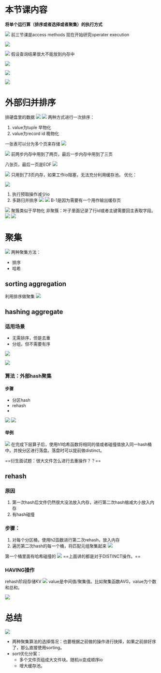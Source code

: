 
# 本节课内容

**将单个运行算（排序或者选择或者聚集）的执行方式**

![](Pasted%20image%2020230323150438.png)
前三节课是access methods
现在开始研究operater execution

![](Pasted%20image%2020230323150559.png)


![](Pasted%20image%2020230323150637.png)
假设查询结果很大不能放到内存中

![](Pasted%20image%2020230323150737.png)



![](Pasted%20image%2020230323150904.png)

![](Pasted%20image%2020230323151038.png)

# 外部归并排序

排硬盘里的数据
![](Pasted%20image%2020230323151127.png)
![](Pasted%20image%2020230323151218.png)
两种方式进行一次排序：
1. value为tuple   早物化
2. value为record id   晚物化

一张表可以分为多个页来存储
![](Pasted%20image%2020230323151531.png)

![](Pasted%20image%2020230323152516.png)
前两步内存中用到了两页，最后一步内存中用到了三页

八张页，最后一页是EOF
![](Pasted%20image%2020230323153258.png)

![](Pasted%20image%2020230323153353.png)
只用到了3页内存，如果工作io阻塞，无法充分利用缓存池。
优化：

![](Pasted%20image%2020230323153537.png)
1. 执行预取操作减少io
2. 多路归并排序
![](Pasted%20image%2020230323153659.png)
![](Pasted%20image%2020230323154037.png)
B-1是因为需要有一个用作输出缓存页

![](Pasted%20image%2020230323154237.png)
聚簇类似于早物化
非聚簇：叶子里面记录了行id或者主键需要回主表取字段。
![](Pasted%20image%2020230323154336.png)
![](Pasted%20image%2020230323154349.png)


# 聚集

![](Pasted%20image%2020230323154620.png)
两种聚集方法：
- 排序
- 哈希


## sorting aggregation

利用排序做聚集
![](Pasted%20image%2020230323154948.png)

## hashing aggregate

### 适用场景
- 无需排序，但是去重
- 分组，但不需要有序

![](Pasted%20image%2020230323155053.png)

![](Pasted%20image%2020230323155120.png)

### 算法：外部hash聚集

#### 步骤

- 分区hash
- rehash
- 
![](Pasted%20image%2020230323155154.png)
![](Pasted%20image%2020230323155210.png)

#### **举例**

![](Pasted%20image%2020230323155407.png)
在完成下层算子后，使用h1哈希函数将相同的值或者碰撞值放入同一hash桶中。并按分区进行落盘。落盘时可以提前做distinct。

==衍生面试题：很大文件怎么进行去重操作？？==

## rehash

### 原因

1. 第一次hash后文件仍然很大没法放入内存，进行第二次hash缩减大小放入内存
2. 有hash碰撞

### 步骤：

1. 对每个分区桶，使用h2函数进行第二次rehash，放入内存
2. 遍历第二次hash的每一个桶，将匹配元组聚集起来
![](Pasted%20image%2020230323155504.png)

第一个桶里面有哈希碰撞的
![](Pasted%20image%2020230323155545.png)
==上面讲的都是对于DISTINCT操作。==


###  HAVING操作

rehash阶段存储KV
![](Pasted%20image%2020230323155600.png)
value是中间值/聚集值。比如聚集函数AVG，value为个数和总和。

![](Pasted%20image%2020230323155718.png)

# 总结

![](Pasted%20image%2020230323155758.png)

- 两种聚集算法的选择情况：也要根据之前做的操作进行抉择，如果之前排好序了，那么直接使用sorting。
- sort优化分案：
	- 多个文件页组成大文件块。随机io变成顺序io
	- 增大缓存池。